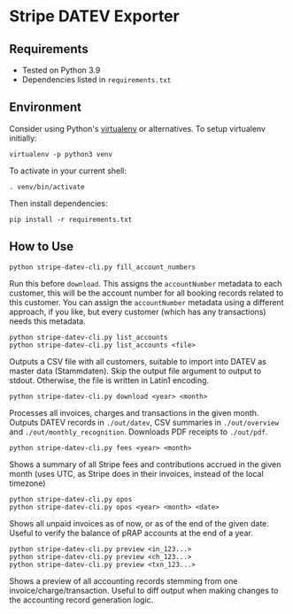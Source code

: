 # Stripe DATEV Exporter

## Requirements

- Tested on Python 3.9
- Dependencies listed in `requirements.txt`

## Environment

Consider using Python's [virtualenv](https://pypi.org/project/virtualenv/) or alternatives. To setup virtualenv initially:

```
virtualenv -p python3 venv
```

To activate in your current shell:

```
. venv/bin/activate
```

Then install dependencies:

```
pip install -r requirements.txt
```

## How to Use

```
python stripe-datev-cli.py fill_account_numbers
```

Run this before `download`. This assigns the `accountNumber` metadata to each customer, this will be the account number for all booking records related to this customer. You can assign the `accountNumber` metadata using a different approach, if you like, but every customer (which has any transactions) needs this metadata.

```
python stripe-datev-cli.py list_accounts
python stripe-datev-cli.py list_accounts <file>
```

Outputs a CSV file with all customers, suitable to import into DATEV as master data (Stammdaten). Skip the output file argument to output to stdout. Otherwise, the file is written in Latin1 encoding.

```
python stripe-datev-cli.py download <year> <month>
```

Processes all invoices, charges and transactions in the given month. Outputs DATEV records in `./out/datev`, CSV summaries in `./out/overview` and `./out/monthly_recognition`. Downloads PDF receipts to `./out/pdf`.

```
python stripe-datev-cli.py fees <year> <month>
```

Shows a summary of all Stripe fees and contributions accrued in the given month (uses UTC, as Stripe does in their invoices, instead of the local timezone)

```
python stripe-datev-cli.py opos
python stripe-datev-cli.py opos <year> <month> <date>
```

Shows all unpaid invoices as of now, or as of the end of the given date. Useful to verify the balance of pRAP accounts at the end of a year.

```
python stripe-datev-cli.py preview <in_123...>
python stripe-datev-cli.py preview <ch_123...>
python stripe-datev-cli.py preview <txn_123...>
```

Shows a preview of all accounting records stemming from one invoice/charge/transaction. Useful to diff output when making changes to the accounting record generation logic.
